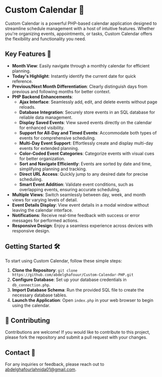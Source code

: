 # Custom Calendar 📅

Custom Calendar is a powerful PHP-based calendar application designed to streamline schedule management with a host of intuitive features. Whether you're organizing events, appointments, or tasks, Custom Calendar offers the flexibility and functionality you need.

## Key Features 🚀 

- **Month View**: Easily navigate through a monthly calendar for efficient planning.
- **Today's Highlight**: Instantly identify the current date for quick reference.
- **Previous/Next Month Differentiation**: Clearly distinguish days from previous and following months for better context.
- **PHP Backend Enhancements**:
    - **Ajax Interface**: Seamlessly add, edit, and delete events without page reloads.
    - **Database Integration**: Securely store events in an SQL database for reliable data management.
    - **Display Saved Events**: View saved events directly on the calendar for enhanced visibility.
    - **Support for All-Day and Timed Events**: Accommodate both types of events for comprehensive scheduling.
    - **Multi-Day Event Support**: Effortlessly create and display multi-day events for extended planning.
    - **Color-Coded Event Categories**: Categorize events with visual cues for better organization.
    - **Sort and Navigate Efficiently**: Events are sorted by date and time, simplifying planning and tracking.
    - **Direct URL Access**: Quickly jump to any desired date for precise scheduling.
    - **Smart Event Addition**: Validate event conditions, such as overlapping events, ensuring accurate scheduling.
- **Multiple Views**: Switch seamlessly between day, week, and month views for varying levels of detail.
- **Event Details Display**: View event details in a modal window without leaving the calendar interface.
- **Notifications**: Receive real-time feedback with success or error messages for performed actions.
- **Responsive Design**: Enjoy a seamless experience across devices with responsive design.

## Getting Started 🛠️

To start using Custom Calendar, follow these simple steps:

1. **Clone the Repository**: `git clone https://github.com/abdelghafouur/Custom-Calendar-PHP.git`
2. **Configure Database**: Set up your database credentials in `db_connection.php`.
3. **Import Database Schema**: Run the provided SQL file to create the necessary database tables.
4. **Launch the Application**: Open `index.php` in your web browser to begin using the calendar.

## 🤝 Contributing
Contributions are welcome! If you would like to contribute to this project, please fork the repository and submit a pull request with your changes.

## Contact 📧

For any inquiries or feedback, please reach out to abdelghafourlahnida01@gmail.com.

